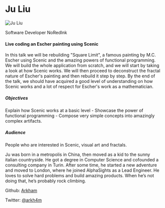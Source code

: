 # Ju Liu

![Ju Liu](http://s3.amazonaws.com/esl-conf-stg/media/files/000/000/468/thumbnail/Ju_Liu.jpg?1470666597)

Software Developer NoRedInk

#### Live coding an Escher painting using Scenic

In this talk we will be rebuilding "Square Limit", a famous painting by M.C. Escher using Scenic and the amazing powers of functional programming. We will build the whole application from scratch, and we will start by taking a look at how Scenic works. We will then proceed to deconstruct the fractal nature of Escher's painting and then rebuild it step by step. By the end of the talk, we should have acquired a good level of understanding on how Scenic works and a lot of respect for Escher's work as a mathematician.

##### Objectives

Explain how Scenic works at a basic level - Showcase the power of functional programming - Compose very simple concepts into amazingly complex artifacts.

##### Audience

People who are interested in Scenic, visual art and fractals.

Ju was born in a metropolis in China, then moved as a kid to the sunny italian countryside. He got a degree in Computer Science and cofounded a consulting company in Turin. After some time, he started a new adventure and moved to London, where he joined AlphaSights as a Lead Engineer. He loves to solve hard problems and build amazing products. When he’s not doing that, he’s probably rock climbing.

Github: [Arkham](https://github.com/Arkham)

Twitter: [@arkh4m](https://twitter.com/arkh4m)
